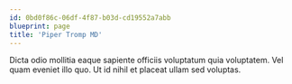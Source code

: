 ```yaml
---
id: 0bd0f86c-06df-4f87-b03d-cd19552a7abb
blueprint: page
title: 'Piper Tromp MD'
---
```

Dicta odio mollitia eaque sapiente officiis voluptatum quia voluptatem. Vel quam eveniet illo quo. Ut id nihil et placeat ullam sed voluptas.